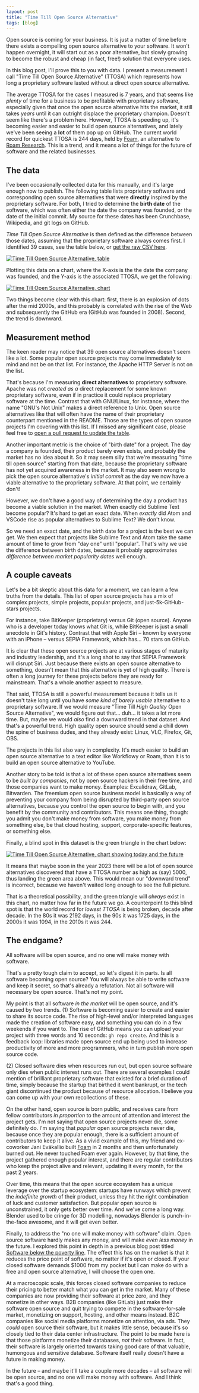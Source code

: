 ```yaml
---
layout: post
title: "Time Till Open Source Alternative"
tags: [blog]
---
```


Open source is coming for your business. It is just a matter of time before there exists a compelling open source alternative to your software. It won't happen overnight, it will start out as a poor alternative, but slowly growing to become the robust and cheap (in fact, free!) solution that everyone uses.

In this blog post, I'll prove this to you with data. I present a measurement I call "Time Till Open Source Alternative" (TTOSA) which represents how long a proprietary software lasted without a direct open source alternative.

The average TTOSA for the cases I measured is 7 years, and that seems like *plenty* of time for a business to be profitable with proprietary software, especially given that once the open source alternative hits the market, it still takes *years* until it can outright displace the proprietary champion. Doesn't seem like there's a problem here. However, TTOSA is speeding up, it's becoming easier and easier to build open source alternatives, and lately we've been seeing a **lot** of them pop up on GitHub. The current world record for quickest TTOSA is 244 days, held by [Foam](https://github.com/foambubble/foam/), an alternative to [Roam Research](https://roamresearch.com/). This is a trend, and it means a lot of things for the future of software and the related businesses.

## The data

I've been occasionally collected data for this manually, and it's large enough now to publish. The following table lists proprietary software and corresponding open source alternatives that were **directly** inspired by the proprietary software. For both, I tried to determine the **birth date** of the software, which was often either the date the company was founded, or the date of the initial commit. My source for these dates has been Crunchbase, Wikipedia, and git logs on GitHub.

*Time Till Open Source Alternative* is then defined as the difference between those dates, assuming that the proprietary software always comes first. I identified 39 cases, see the table below, or [get the raw CSV here](https://github.com/staltz/ttosa).

[![Time Till Open Source Alternative, table](/img/ttosa-table.png)](/img/ttosa-table.png)

Plotting this data on a chart, where the X-axis is the the date the company was founded, and the Y-axis is the associated TTOSA, we get the following:

[![Time Till Open Source Alternative, chart](/img/ttosa-chart.png)](/img/ttosa-chart.png)

Two things become clear with this chart: first, there is an explosion of dots after the mid 2000s, and this probably is correlated with the rise of the Web and subsequently the GitHub era (GitHub was founded in 2008). Second, the trend is downward.

## Measurement method

The keen reader may notice that 39 open source alternatives doesn't seem like a lot. Some popular open source projects may come immediately to mind and not be on that list. For instance, the Apache HTTP Server is not on the list.

That's because I'm measuring **direct alternatives** to proprietary software. Apache was not *created as a* direct replacement for some known proprietary software, even if in practice it could replace proprietary software at the time. Contrast that with GNU/Linux, for instance, where the name "GNU's Not Unix" makes a direct reference to Unix. Open source alternatives like that will often have the name of their proprietary counterpart mentioned in the README. Those are the types of open source projects I'm covering with this list. If I missed any significant case, please feel free to [open a pull request to update the table](https://github.com/staltz/ttosa/pulls).

Another important metric is the choice of "birth date" for a project. The day a company is founded, their product barely even exists, and probably the market has no idea about it. So it may seem silly that we're measuring "time till open source" starting from that date, because the proprietary software has not yet acquired awareness in the market. It may also seem wrong to pick the open source alternative's *initial commit* as the day we now have a viable alternative to the proprietary software. At that point, we certainly don't!

However, we don't have a good way of determining the day a product has become a viable solution in the market. When exactly did Sublime Text become popular? It's hard to get an exact date. When *exactly* did Atom and VSCode rise as popular alternatives to Sublime Text? We don't know.

So we need an exact date, and the birth date for a project is the best we can get. We then expect that projects like Sublime Text and Atom take the same amount of time to grow from "day one" until "popular". That's why we use the difference between birth dates, because it probably approximates *difference between market popularity dates* well enough.

## A couple caveats

Let's be a bit skeptic about this data for a moment, we can learn a few truths from the details. This list of open source projects has a mix of complex projects, simple projects, popular projects, and just-5k-GitHub-stars projects.

For instance, take BitKeeper (proprietary) versus Git (open source). Anyone who is a developer today knows what Git is, while BitKeeper is just a small anecdote in Git's history. Contrast that with Apple Siri – known by everyone with an iPhone – versus SEPIA Framework, which has... 70 stars on GitHub.

It is clear that these open source projects are at various stages of maturity and industry leadership, and it's a long shot to say that SEPIA Framework will disrupt Siri. Just because there exists an open source alternative to something, doesn't mean that this alternative is yet of high quality. There is often a long journey for these projects before they are ready for mainstream. That's a whole another aspect to measure.

That said, TTOSA is still a powerful measurement because it tells us it doesn't take long until you have *some kind of barely usable* alternative to a proprietary software. If we would measure "Time Till *High Quality* Open Source Alternative", we would figure out that... duh... it takes a lot more time. But, maybe we would *also* find a downward trend in that dataset. And that's a powerful trend. High quality open source should send a chill down the spine of business dudes, and they already exist: Linux, VLC, Firefox, Git, OBS.

The projects in this list also vary in complexity. It's much easier to build an open source alternative to a text editor like Workflowy or Roam, than it is to build an open source alternative to YouTube.

Another story to be told is that a lot of these open source alternatives seem to be *built by companies*, not by open source hackers in their free time, and those companies want to make money. Examples: Excalidraw, GitLab, Bitwarden. The freemium open source business model is basically a way of preventing your company from being disrupted by third-party open source alternatives, because you control the open source to begin with, and you benefit by the community and contributors. This means one thing, though: you admit you don't make money from software, you make money from something else, be that cloud hosting, support, corporate-specific features, or something else.

Finally, a blind spot in this dataset is the green triangle in the chart below:

[![Time Till Open Source Alternative, chart showing today and the future](/img/ttosa-chart-today-future.png)](/img/ttosa-chart-today-future.png)

It means that maybe soon in the year 2023 there will be a lot of open source alternatives discovered that have a TTOSA number as high as (say) 5000, thus landing the green area above. This would mean our "downward trend" is incorrect, because we haven't waited long enough to see the full picture.

That is a theoretical possibility, and the green triangle will *always* exist in this chart, no matter how far in the future we go. A counterpoint to this blind spot is that the world record for *lowest TTOSA* is being broken, decade after decade. In the 80s it was 2192 days, in the 90s it was 1725 days, in the 2000s it was 1094, in the 2010s it was 244.

## The endgame?

All software will be open source, and no one will make money with software.

That's a pretty tough claim to accept, so let's digest it in parts. Is all software becoming open source? You will always be able to write software and keep it secret, so that's already a refutation. Not all software will necessary be open source. That's not my point.

My point is that all software *in the market* will be open source, and it's caused by two trends. (1) Software is becoming easier to create and easier to share its source code. The rise of high-level and/or interpreted languages made the creation of software easy, and something you can do in a few weekends if you want to. The rise of GitHub means you can upload your project with three words and 10 seconds: `gh repo create`. And this is a feedback loop: libraries made open source end up being used to increase productivity of more and more programmers, who in turn publish more open source code.

(2) Closed software dies when resources run out, but open source software only dies when public interest runs out. There are several examples I could mention of brilliant proprietary software that existed for a brief duration of time, simply because the startup that birthed it went bankrupt, or the tech giant discontinued the product because of resource allocation. I believe you can come up with your own recollections of these.

On the other hand, open source is born public, and receives care from fellow contributors *in proportion* to the amount of attention and interest the project gets. I'm not saying that open source projects never die, some definitely do. I'm saying that *popular* open source projects never die, because once they are popular enough, there is a sufficient amount of contributors to keep it alive. As a vivid example of this, my friend and ex-coworker Jani Eväkallio built [Foam](https://github.com/foambubble/foam/) in 2 months and then unfortunately burned out. He never touched Foam ever again. However, by that time, the project gathered enough popular interest, and there are regular contributors who keep the project alive and relevant, updating it every month, for the past 2 years.

Over time, this means that the open source ecosystem has a unique leverage over the startup ecosystem: startups have runways which prevent the *indefinite growth* of their product, unless they hit the right combination of luck and customer satisfaction. But popular open source is unconstrained, it only gets better over time. And we've come a long way. Blender used to be cringe for 3D modelling, nowadays Blender is punch-in-the-face awesome, and it will get even better.

Finally, to address the "no one will make money with software" claim. Open source software hardly makes any money, and will make *even less money* in the future. I explored this point in depth in a previous blog post titled [Software below the poverty line](https://staltz.com/software-below-the-poverty-line.html). The effect this has on the market is that it reduces the price point of software, no matter if it's open or closed. If your closed software demands $1000 from my pocket but I can make do with a free and open source alternative, I will choose the open one.

At a macroscopic scale, this forces closed software companies to reduce their pricing to better match what you can get in the market. Many of these companies are now providing their software at price zero, and they monetize in other ways. B2B companies (like GitLab) just make their software open source and quit trying to compete in the software-for-sale market, monetizing on support, hosting, and other means instead. B2C companies like social media platforms monetize on attention, via ads. They *could* open source their software, but it makes little sense, because it's so closely tied to their data center infrastructure. The point to be made here is that those platforms monetize their databases, *not* their software. In fact, their software is largely oriented towards taking good care of that valuable, humongous and sensitive database. Software itself really doesn't have a future in making money.

In the future – and maybe it'll take a couple more decades – all software will be open source, and no one will make money with software. And I think that's a good thing.

